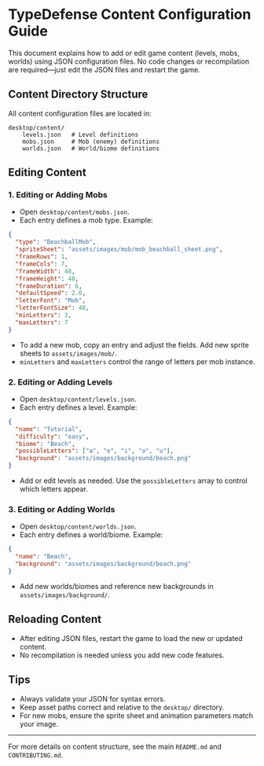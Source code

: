 # TypeDefense Content Configuration Guide

This document explains how to add or edit game content (levels, mobs, worlds) using JSON configuration files. No code changes or recompilation are required—just edit the JSON files and restart the game.

## Content Directory Structure

All content configuration files are located in:

```
desktop/content/
    levels.json   # Level definitions
    mobs.json     # Mob (enemy) definitions
    worlds.json   # World/biome definitions
```

## Editing Content

### 1. Editing or Adding Mobs

- Open `desktop/content/mobs.json`.
- Each entry defines a mob type. Example:

```json
{
  "type": "BeachballMob",
  "spriteSheet": "assets/images/mob/mob_beachball_sheet.png",
  "frameRows": 1,
  "frameCols": 7,
  "frameWidth": 48,
  "frameHeight": 48,
  "frameDuration": 6,
  "defaultSpeed": 2.0,
  "letterFont": "Mob",
  "letterFontSize": 48,
  "minLetters": 3,
  "maxLetters": 7
}
```

- To add a new mob, copy an entry and adjust the fields. Add new sprite sheets to `assets/images/mob/`.
- `minLetters` and `maxLetters` control the range of letters per mob instance.

### 2. Editing or Adding Levels

- Open `desktop/content/levels.json`.
- Each entry defines a level. Example:

```json
{
  "name": "Tutorial",
  "difficulty": "easy",
  "biome": "Beach",
  "possibleLetters": ["a", "e", "i", "o", "u"],
  "background": "assets/images/background/beach.png"
}
```

- Add or edit levels as needed. Use the `possibleLetters` array to control which letters appear.

### 3. Editing or Adding Worlds

- Open `desktop/content/worlds.json`.
- Each entry defines a world/biome. Example:

```json
{
  "name": "Beach",
  "background": "assets/images/background/beach.png"
}
```

- Add new worlds/biomes and reference new backgrounds in `assets/images/background/`.

## Reloading Content

- After editing JSON files, restart the game to load the new or updated content.
- No recompilation is needed unless you add new code features.

## Tips

- Always validate your JSON for syntax errors.
- Keep asset paths correct and relative to the `desktop/` directory.
- For new mobs, ensure the sprite sheet and animation parameters match your image.

---

For more details on content structure, see the main `README.md` and `CONTRIBUTING.md`.

